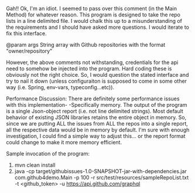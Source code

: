 
Gah!!  Ok, I'm an idiot.  I seemed to pass over this comment (in the Main Method) for whatever reason.  This program is
designed to take the repo lists in a line delimited file.  I would chalk this up to a misunderstanding of the
requirements and I should have asked more questions.  I would iterate to fix this interface.

@param args String array with Github repositories with the format
"owner/repository"
  
However, the above comments not withstanding, credentials for the api need to somehow be injected into the program.
Hard coding these is obviously not the right choice.  So, I would question the stated interface and try to
nail it down (unless configuraiton is supposed to come in some other way (i.e. Spring, env-vars, typeconfig...etc)).

Performance Discussion:
There are definitely some performance issues with this implementation- -Specifically memory.  The output of the program
is a single Json-object report (i.e. not line delimited strings).  Most default behavior of existing JSON libraries retains the
entire object in memory.  So, since we are putting ALL the issues from ALL the repos into a single report, all the
respective data would be in memory by default.  I'm sure with enough investigation, I could find a simple way to adjust this...
or the report format could change to make it more memory efficient.


Sample invocation of the program:
1. mvn clean install
2. java -cp target/githubissues-1.0-SNAPSHOT-jar-with-dependencies.jar com.github4demo.Main -p 100 -r src/test/resources/sampleRepoList.txt -t <github_token> -u https://api.github.com/graphql